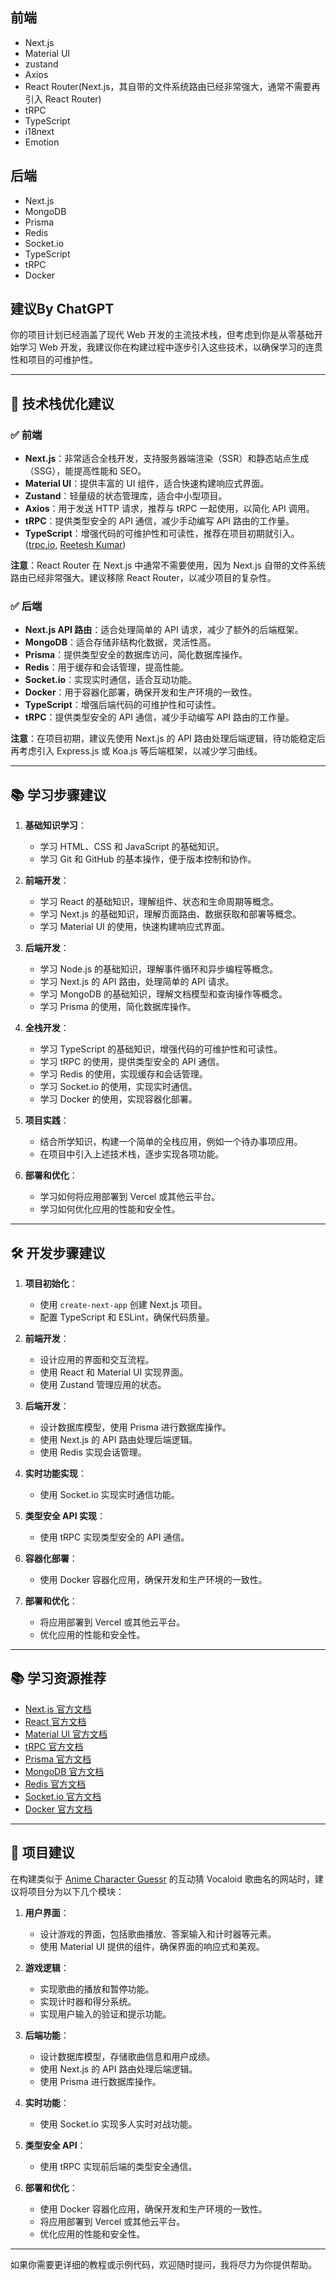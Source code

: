 ## 前端
- Next.js
- Material UI
- zustand
- Axios
- React Router(Next.js，其自带的文件系统路由已经非常强大，通常不需要再引入 React Router)
- tRPC
- TypeScript
- i18next
- Emotion


## 后端
- Next.js
- MongoDB
- Prisma
- Redis
- Socket.io
- TypeScript
- tRPC
- Docker


## 建议By ChatGPT

你的项目计划已经涵盖了现代 Web 开发的主流技术栈，但考虑到你是从零基础开始学习 Web 开发，我建议你在构建过程中逐步引入这些技术，以确保学习的连贯性和项目的可维护性。

---

## 🧰 技术栈优化建议

### ✅ 前端

* **Next.js**：非常适合全栈开发，支持服务器端渲染（SSR）和静态站点生成（SSG），能提高性能和 SEO。
* **Material UI**：提供丰富的 UI 组件，适合快速构建响应式界面。
* **Zustand**：轻量级的状态管理库，适合中小型项目。
* **Axios**：用于发送 HTTP 请求，推荐与 tRPC 一起使用，以简化 API 调用。
* **tRPC**：提供类型安全的 API 通信，减少手动编写 API 路由的工作量。
* **TypeScript**：增强代码的可维护性和可读性，推荐在项目初期就引入。([trpc.io][1], [Reetesh Kumar][2])

**注意**：React Router 在 Next.js 中通常不需要使用，因为 Next.js 自带的文件系统路由已经非常强大。建议移除 React Router，以减少项目的复杂性。

### ✅ 后端

* **Next.js API 路由**：适合处理简单的 API 请求，减少了额外的后端框架。
* **MongoDB**：适合存储非结构化数据，灵活性高。
* **Prisma**：提供类型安全的数据库访问，简化数据库操作。
* **Redis**：用于缓存和会话管理，提高性能。
* **Socket.io**：实现实时通信，适合互动功能。
* **Docker**：用于容器化部署，确保开发和生产环境的一致性。
* **TypeScript**：增强后端代码的可维护性和可读性。
* **tRPC**：提供类型安全的 API 通信，减少手动编写 API 路由的工作量。

**注意**：在项目初期，建议先使用 Next.js 的 API 路由处理后端逻辑，待功能稳定后再考虑引入 Express.js 或 Koa.js 等后端框架，以减少学习曲线。

---

## 📚 学习步骤建议

1. **基础知识学习**：

   * 学习 HTML、CSS 和 JavaScript 的基础知识。
   * 学习 Git 和 GitHub 的基本操作，便于版本控制和协作。

2. **前端开发**：

   * 学习 React 的基础知识，理解组件、状态和生命周期等概念。
   * 学习 Next.js 的基础知识，理解页面路由、数据获取和部署等概念。
   * 学习 Material UI 的使用，快速构建响应式界面。

3. **后端开发**：

   * 学习 Node.js 的基础知识，理解事件循环和异步编程等概念。
   * 学习 Next.js 的 API 路由，处理简单的 API 请求。
   * 学习 MongoDB 的基础知识，理解文档模型和查询操作等概念。
   * 学习 Prisma 的使用，简化数据库操作。

4. **全栈开发**：

   * 学习 TypeScript 的基础知识，增强代码的可维护性和可读性。
   * 学习 tRPC 的使用，提供类型安全的 API 通信。
   * 学习 Redis 的使用，实现缓存和会话管理。
   * 学习 Socket.io 的使用，实现实时通信。
   * 学习 Docker 的使用，实现容器化部署。

5. **项目实践**：

   * 结合所学知识，构建一个简单的全栈应用，例如一个待办事项应用。
   * 在项目中引入上述技术栈，逐步实现各项功能。

6. **部署和优化**：

   * 学习如何将应用部署到 Vercel 或其他云平台。
   * 学习如何优化应用的性能和安全性。

---

## 🛠️ 开发步骤建议

1. **项目初始化**：

   * 使用 `create-next-app` 创建 Next.js 项目。
   * 配置 TypeScript 和 ESLint，确保代码质量。

2. **前端开发**：

   * 设计应用的界面和交互流程。
   * 使用 React 和 Material UI 实现界面。
   * 使用 Zustand 管理应用的状态。

3. **后端开发**：

   * 设计数据库模型，使用 Prisma 进行数据库操作。
   * 使用 Next.js 的 API 路由处理后端逻辑。
   * 使用 Redis 实现会话管理。

4. **实时功能实现**：

   * 使用 Socket.io 实现实时通信功能。

5. **类型安全 API 实现**：

   * 使用 tRPC 实现类型安全的 API 通信。

6. **容器化部署**：

   * 使用 Docker 容器化应用，确保开发和生产环境的一致性。

7. **部署和优化**：

   * 将应用部署到 Vercel 或其他云平台。
   * 优化应用的性能和安全性。

---

## 📚 学习资源推荐

* [Next.js 官方文档](https://nextjs.org/docs)
* [React 官方文档](https://reactjs.org/docs/getting-started.html)
* [Material UI 官方文档](https://mui.com/)
* [tRPC 官方文档](https://trpc.io/docs)
* [Prisma 官方文档](https://www.prisma.io/docs)
* [MongoDB 官方文档](https://www.mongodb.com/docs/)
* [Redis 官方文档](https://redis.io/docs/)
* [Socket.io 官方文档](https://socket.io/docs/)
* [Docker 官方文档](https://docs.docker.com/)

---

## 🎯 项目建议

在构建类似于 [Anime Character Guessr](https://anime-character-guessr.netlify.app/) 的互动猜 Vocaloid 歌曲名的网站时，建议将项目分为以下几个模块：

1. **用户界面**：

   * 设计游戏的界面，包括歌曲播放、答案输入和计时器等元素。
   * 使用 Material UI 提供的组件，确保界面的响应式和美观。

2. **游戏逻辑**：

   * 实现歌曲的播放和暂停功能。
   * 实现计时器和得分系统。
   * 实现用户输入的验证和提示功能。

3. **后端功能**：

   * 设计数据库模型，存储歌曲信息和用户成绩。
   * 使用 Next.js 的 API 路由处理后端逻辑。
   * 使用 Prisma 进行数据库操作。

4. **实时功能**：

   * 使用 Socket.io 实现多人实时对战功能。

5. **类型安全 API**：

   * 使用 tRPC 实现前后端的类型安全通信。

6. **部署和优化**：

   * 使用 Docker 容器化应用，确保开发和生产环境的一致性。
   * 将应用部署到 Vercel 或其他云平台。
   * 优化应用的性能和安全性。

---

如果你需要更详细的教程或示例代码，欢迎随时提问，我将尽力为你提供帮助。

[1]: https://trpc.io/docs/client/nextjs?utm_source=chatgpt.com "Next.js Integration - tRPC"
[2]: https://reetesh.in/blog/trpc-with-next.js-14-and-mongodb-setup?utm_source=chatgpt.com "tRPC with Next.Js 14 and MongoDB setup - Reetesh Kumar"
